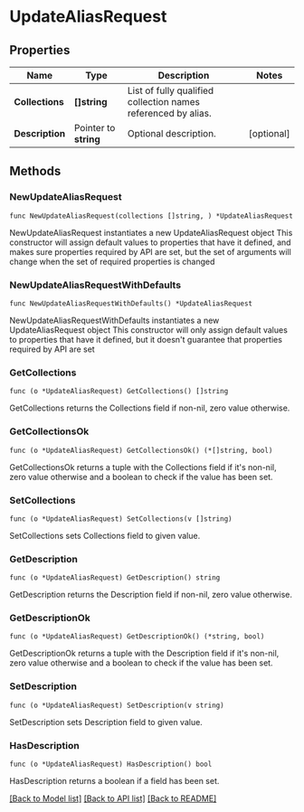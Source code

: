 # UpdateAliasRequest

## Properties

Name | Type | Description | Notes
------------ | ------------- | ------------- | -------------
**Collections** | **[]string** | List of fully qualified collection names referenced by alias. | 
**Description** | Pointer to **string** | Optional description. | [optional] 

## Methods

### NewUpdateAliasRequest

`func NewUpdateAliasRequest(collections []string, ) *UpdateAliasRequest`

NewUpdateAliasRequest instantiates a new UpdateAliasRequest object
This constructor will assign default values to properties that have it defined,
and makes sure properties required by API are set, but the set of arguments
will change when the set of required properties is changed

### NewUpdateAliasRequestWithDefaults

`func NewUpdateAliasRequestWithDefaults() *UpdateAliasRequest`

NewUpdateAliasRequestWithDefaults instantiates a new UpdateAliasRequest object
This constructor will only assign default values to properties that have it defined,
but it doesn't guarantee that properties required by API are set

### GetCollections

`func (o *UpdateAliasRequest) GetCollections() []string`

GetCollections returns the Collections field if non-nil, zero value otherwise.

### GetCollectionsOk

`func (o *UpdateAliasRequest) GetCollectionsOk() (*[]string, bool)`

GetCollectionsOk returns a tuple with the Collections field if it's non-nil, zero value otherwise
and a boolean to check if the value has been set.

### SetCollections

`func (o *UpdateAliasRequest) SetCollections(v []string)`

SetCollections sets Collections field to given value.


### GetDescription

`func (o *UpdateAliasRequest) GetDescription() string`

GetDescription returns the Description field if non-nil, zero value otherwise.

### GetDescriptionOk

`func (o *UpdateAliasRequest) GetDescriptionOk() (*string, bool)`

GetDescriptionOk returns a tuple with the Description field if it's non-nil, zero value otherwise
and a boolean to check if the value has been set.

### SetDescription

`func (o *UpdateAliasRequest) SetDescription(v string)`

SetDescription sets Description field to given value.

### HasDescription

`func (o *UpdateAliasRequest) HasDescription() bool`

HasDescription returns a boolean if a field has been set.


[[Back to Model list]](../README.md#documentation-for-models) [[Back to API list]](../README.md#documentation-for-api-endpoints) [[Back to README]](../README.md)


